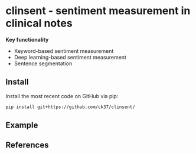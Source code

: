 # clinsent - sentiment measurement in clinical notes

**Key functionality**

 * Keyword-based sentiment measurement
 * Deep learning-based sentiment measurement
 * Sentence segmentation

## Install

Install the most recent code on GitHub via pip:

```bash
pip install git+https://github.com/ck37/clinsent/
```

## Example

## References
